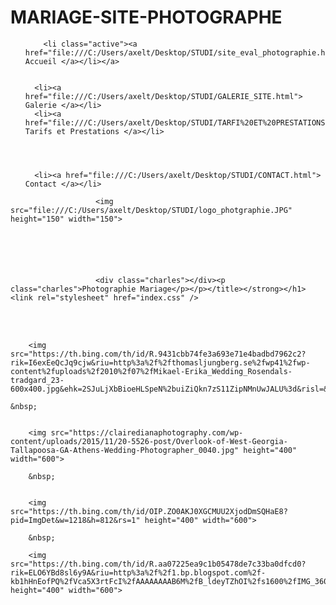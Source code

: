 # MARIAGE-SITE-PHOTOGRAPHE
<!doctype html>
<html lang="fr">
    <head >
        <script>
    var BASE_URL = '';
    var require = {
        "baseUrl": ""
    }
</script>
        <meta charset="utf-8"/>
        <link rel="stylesheet" href="index.css"/>
        <style>
            p
            {
                color: rgb(0, 0, 0);
            }
            </style>

<title>Charles Cantin | Accueil</title>













<div id="menu">
    <ul id="onglets">
        
        <li class="active"><a href="file:///C:/Users/axelt/Desktop/STUDI/site_eval_photographie.html"> Accueil </a></li></a>
        

      <li><a href="file:///C:/Users/axelt/Desktop/STUDI/GALERIE_SITE.html"> Galerie </a></li>
      <li><a href="file:///C:/Users/axelt/Desktop/STUDI/TARFI%20ET%20PRESTATIONS.HTML"> Tarifs et Prestations </a></li>
    


      
      <li><a href="file:///C:/Users/axelt/Desktop/STUDI/CONTACT.html"> Contact </a></li>
      
  </div>


  <div class="prefooter-block">     
            <div class="icon-footer"> <i class="icon-flat-cart"></i>  </div>
            <p class="prefooter-block-subtitle">
                       </p>
                       
                       


                       <img src="file:///C:/Users/axelt/Desktop/STUDI/logo_photgraphie.JPG" height="150" width="150">






                       <div class="charles"></div><p class="charles">Photographie Mariage</p></p></title></strong></h1> <link rel="stylesheet" href="index.css" />






<br>
                    </br>




        
        <img src="https://th.bing.com/th/id/R.9431cbb74fe3a693e71e4badbd7962c2?rik=I6exEeQcJq9cjw&riu=http%3a%2f%2fthomasljungberg.se%2fwp41%2fwp-content%2fuploads%2f2010%2f07%2fMikael-Erika_Wedding_Rosendals-tradgard_23-600x400.jpg&ehk=2SJuLjXbBioeHLSpeN%2buiZiQkn7zS11ZipNMnUwJALU%3d&risl=&pid=ImgRaw&r=0">

    &nbsp;

    
        <img src="https://clairedianaphotography.com/wp-content/uploads/2015/11/20-5526-post/Overlook-of-West-Georgia-Tallapoosa-GA-Athens-Wedding-Photographer_0040.jpg" height="400" width="600">

        &nbsp;

       
        <img src="https://th.bing.com/th/id/OIP.ZO0AKJ0XGCMUU2XjodDmSQHaE8?pid=ImgDet&w=1218&h=812&rs=1" height="400" width="600">

        &nbsp;

        <img src="https://th.bing.com/th/id/R.aa07225ea9c1b05478de7c33ba0dfcd0?rik=ELO6YBd8sl6y9A&riu=http%3a%2f%2f1.bp.blogspot.com%2f-kb1hHnEofPQ%2fVca5X3rtFcI%2fAAAAAAAAB6M%2fB_ldeyTZhOI%2fs1600%2fIMG_3608WEB.jpg&ehk=eZ%2f2frvW4zIaDBSsKFnBpLeRi5xUavxqXifDlu6Zj5o%3d&risl=&pid=ImgRaw&r=0" height="400" width="600">






        
